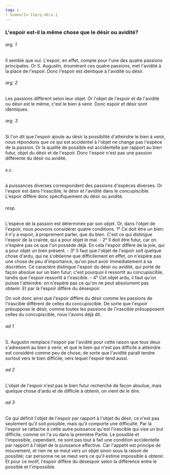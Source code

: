 ```yaml
---
tags : 
- Summa/Ia-IIæ/q.40/a.1
---
```


### L'espoir est-il la même chose que le désir ou avidité?

###### arg. 1
Il semble que oui. L'espoir, en effet, compte pour l'une des quatre passions principales. Or S. Augustin, énumérant ces quatre passions, met l'avidité à la place de l'espoir. Donc l'espoir est identique à l'avidité ou désir. 

###### arg. 2
Les passions diffèrent selon leur objet. Or l'objet de l'espoir et de l'avidité ou désir est le même, c'est le bien à venir. Donc espoir et désir sont identiques. 

###### arg. 3
Si l'on dit que l'espoir ajoute au désir la possibilité d'atteindre le bien à venir, nous répondons que ce qui est accidentel à l'objet ne change pas l'espèce de la passion. Or la qualité de possible est accidentelle par rapport au bien futur, objet du désir et de l'espoir. Donc l'espoir n'est pas une passion différente du désir ou avidité. 

###### s.c.
à puissances diverses correspondent des passions d'espèces diverses. Or l'espoir est dans l'irascible; le désir et l'avidité dans le concupiscible. L'espoir diffère donc spécifiquement du désir ou avidité. 

###### resp.
L'espèce de la passion est déterminée par son objet. Or, dans l'objet de l'espoir, nous pouvons considérer quatre conditions. 1° Ce doit être un bien: il n'y a espoir, à proprement parler, que du bien. C'est ce qui distingue l'espoir de la crainte, qui a pour objet le mal. - 2° Il doit être futur, car on n'espère pas ce que l'on possède déjà. En cela l'espoir diffère de la joie, qui a pour objet un bien présent. - 3° Il faut que l'objet de l'espoir soit quelque chose d'ardu, qui ne s'obtienne que difficilement en effet, on n'espère pas une chose de peu d'importance, qu'on peut avoir immédiatement à sa discrétion. Ce caractère distingue l'espoir du désir ou avidité, qui porte de façon absolue sur un bien futur; c'est pourquoi il ressortit au concupiscible, tandis que l'espoir ressortit à l'irascible. - 4° Cet objet ardu, il faut qu'on puisse l'atteindre: on n'espère pas ce qu'on ne peut absolument pas obtenir. Et par là l'espoir diffère du désespoir. 

On voit donc ainsi que l'espoir diffère du désir comme les passions de l'irascible diffèrent de celles du concupiscible. De sorte que l'espoir présuppose le désir, comme toutes les passions de l'irascible présupposent celles du concupiscible, nous l'avons déjà dit. 

###### ad 1
S. Augustin remplace l'espoir par l'avidité pour cette raison que tous deux s'adressent au bien à venir, et que le bien qui n'est pas difficile à atteindre est considéré comme peu de chose; de sorte que l'avidité paraît tendre surtout vers le bien difficile, vers lequel l'espoir tend aussi. 

###### ad 2
L'objet de l'espoir n'est pas le bien futur recherché de façon absolue, mais quelque chose d'ardu et de difficile à obtenir, on vient de le dire. 

###### ad 3
Ce qui définit l'objet de l'espoir par rapport à l'objet du désir, ce n'est pas seulement qu'il soit possible, mais qu'il comporte une difficulté. Par là l'espoir se rattache à cette autre puissance qu'est l'irascible qui vise un but difficile, comme on l'a vu dans la première Partie. Le possible et l'impossible, cependant, ne sont pas tout à fait une condition accidentelle par rapport à l'objet de la puissance affective. Car l'appétit est principe de mouvement, et rien ne se meut vers un objet sinon sous la raison de possible; car personne ne se meut vers ce qu'il estime impossible à obtenir. Et pour ce motif, l'espoir diffère du désespoir selon la différence entre le possible et l'impossible. 

